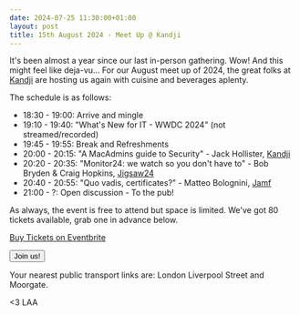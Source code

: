 ```yaml
---
date: 2024-07-25 11:30:00+01:00
layout: post
title: 15th August 2024 - Meet Up @ Kandji
---
```


It's been almost a year since our last in-person gathering. Wow! And this might feel like deja-vu...
For our August meet up of 2024, the great folks at [Kandji](https://www.kandji.io/) are hosting us again with cuisine and beverages aplenty.

The schedule is as follows:

* 18:30 - 19:00: Arrive and mingle
* 19:10 - 19:40: "What's New for IT - WWDC 2024" (not streamed/recorded)
* 19:45 - 19:55: Break and Refreshments
* 20:00 - 20:15: "A MacAdmins guide to Security" - Jack Hollister, [Kandji](https://www.kandji.io/)
* 20:20 - 20:35: "Monitor24: we watch so you don't have to" - Bob Bryden & Craig Hopkins, [Jigsaw24](https://www.jigsaw24.com)
* 20:40 - 20:55: "Quo vadis, certificates?" - Matteo Bolognini, [Jamf](https://www.jamf.com)
* 21:00 - ?: Open discussion - To the pub!

As always, the event is free to attend but space is limited. We've got 80 tickets available, grab one in advance below.

<!-- Noscript content for added SEO -->
<noscript><a href="https://www.eventbrite.co.uk/e/15th-august-2024-meet-up-kandji-tickets-952135221077" rel="noopener noreferrer" target="_blank">Buy Tickets on Eventbrite</a></noscript>
<!-- You can customise this button any way you like -->
<button id="eventbrite-widget-modal-trigger-952135221077" type="button">Join us!</button>

<script src="https://www.eventbrite.co.uk/static/widgets/eb_widgets.js"></script>

<script type="text/javascript">
    var exampleCallback = function() {
        console.log('Order complete!');
    };

    window.EBWidgets.createWidget({
        widgetType: 'checkout',
        eventId: '952135221077',
        modal: true,
        modalTriggerElementId: 'eventbrite-widget-modal-trigger-952135221077',
        onOrderComplete: exampleCallback
    });
</script>

Your nearest public transport links are: London Liverpool Street and Moorgate.

<3 LAA

